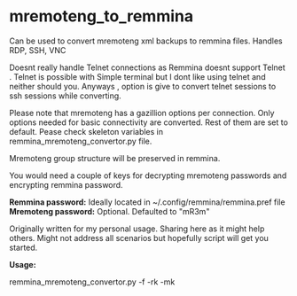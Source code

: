 # mremoteng_to_remmina

Can be used to convert mremoteng xml backups to remmina files.
Handles RDP, SSH, VNC

Doesnt really handle Telnet connections as Remmina doesnt support Telnet . Telnet is possible with Simple terminal but I dont like using telnet and neither should you. Anyways , option is give to convert telnet sessions to ssh sessions while converting.

Please note that mremoteng has a gazillion options per connection. Only options needed for basic connectivity are converted. Rest of them are set to default. Pease check skeleton variables in remmina_mremoteng_convertor.py file.

Mremoteng group structure will be preserved in remmina.

You would need a couple of keys for decrypting mremoteng passwords and encrypting remmina password.

**Remmina password:** Ideally located in ~/.config/remmina/remmina.pref file
**Mremoteng password:** Optional. Defaulted to "mR3m"

Originally written for my personal usage. Sharing here as it might help others. Might not address all scenarios but hopefully script will get you started.

**Usage:**

remmina_mremoteng_convertor.py -f <mremoteng xml file path> -rk <remmina key> -mk <mremoteng key>
  
